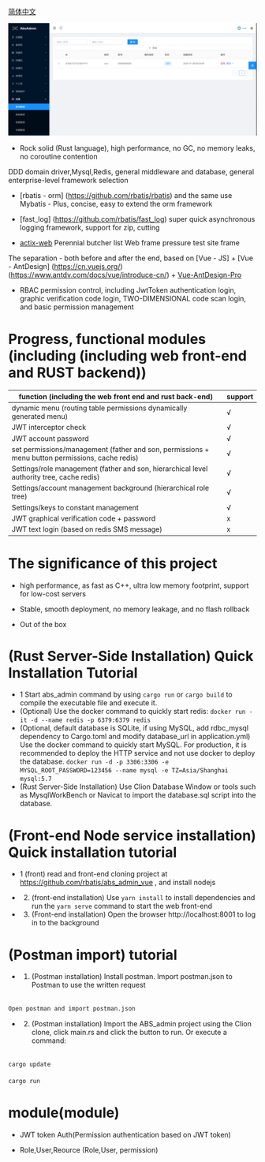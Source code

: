 [简体中文](README_CH.md)

![demo2](demo1.png)

- Rock solid (Rust language), high performance, no GC, no memory leaks, no coroutine contention

DDD domain driver,Mysql,Redis, general middleware and database, general enterprise-level framework selection

- [rbatis - orm] (https://github.com/rbatis/rbatis) and the same use Mybatis - Plus, concise, easy to extend the orm framework

- [fast_log] (https://github.com/rbatis/fast_log) super quick asynchronous logging framework, support for zip, cutting

- [actix-web](https://actix.rs/) Perennial butcher list Web frame pressure test site frame

The separation - both before and after the end, based on [Vue - JS] + [Vue - AntDesign] (https://cn.vuejs.org/) (https://www.antdv.com/docs/vue/introduce-cn/) + [Vue-AntDesign-Pro](https://pro.antdv.com/)

- RBAC permission control, including JwtToken authentication login, graphic verification code login, TWO-DIMENSIONAL code scan login, and basic permission management



# Progress, functional modules (including (including web front-end and RUST backend))



| function (including the web front end and rust back-end) | support |
| -------------------------------------------------------- | ------------------ |
| dynamic menu (routing table permissions dynamically generated menu) | √ |
| JWT interceptor check | √ |
| JWT account password | √ |
| set permissions/management (father and son, permissions + menu button permissions, cache redis) | √ |
| Settings/role management (father and son, hierarchical level authority tree, cache redis) | √ |
| Settings/account management background (hierarchical role tree) | √ |
| Settings/keys to constant management | √ |
| JWT graphical verification code + password |  x |
| JWT text login (based on redis SMS message) |  x |



# The significance of this project



- high performance, as fast as C++, ultra low memory footprint, support for low-cost servers

- Stable, smooth deployment, no memory leakage, and no flash rollback

- Out of the box



# (Rust Server-Side Installation) Quick Installation Tutorial

* 1 Start abs_admin command by using `cargo run` or `cargo build` to compile the executable file and execute it.
* (Optional) Use the docker command to quickly start redis: `docker run -it -d --name redis -p 6379:6379 redis`
* (Optional, default database is SQLite, if using MySQL, add rdbc_mysql dependency to Cargo.toml and modify database_url in application.yml) Use the docker command to quickly start MySQL. For production, it is recommended to deploy the HTTP service and not use docker to deploy the database. `docker run -d -p 3306:3306 -e MYSQL_ROOT_PASSWORD=123456 --name mysql -e TZ=Asia/Shanghai mysql:5.7`
* (Rust Server-Side Installation) Use Clion Database Window or tools such as MysqlWorkBench or Navicat to import the database.sql script into the database.


# (Front-end Node service installation) Quick installation tutorial



- 1 (front) read and front-end cloning project at https://github.com/rbatis/abs_admin_vue , and install nodejs



- 2. (front-end installation) Use `yarn install` to install dependencies  and run the `yarn serve` command to start the web front-end



- 3. (Front-end installation) Open the browser http://localhost:8001 to log in to the background



# (Postman import) tutorial



- 1. (Postman installation) Install postman. Import postman.json to Postman to use the written request



```cmd

Open postman and import postman.json

```



- 2. (Postman installation) Import the ABS_admin project using the Clion clone, click main.rs and click the button to run. Or execute a command:



```cmd

cargo update

cargo run

```



# module(module)



- JWT token Auth(Permission authentication based on JWT token)

- Role,User,Reource (Role,User, permission)
